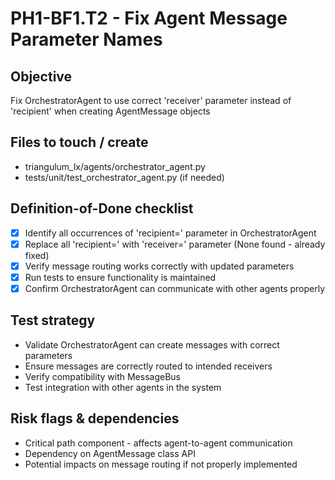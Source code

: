 # PH1-BF1.T2 - Fix Agent Message Parameter Names

## Objective
Fix OrchestratorAgent to use correct 'receiver' parameter instead of 'recipient' when creating AgentMessage objects

## Files to touch / create
- triangulum_lx/agents/orchestrator_agent.py
- tests/unit/test_orchestrator_agent.py (if needed)

## Definition-of-Done checklist
- [x] Identify all occurrences of 'recipient=' parameter in OrchestratorAgent
- [x] Replace all 'recipient=' with 'receiver=' parameter (None found - already fixed)
- [x] Verify message routing works correctly with updated parameters
- [x] Run tests to ensure functionality is maintained
- [x] Confirm OrchestratorAgent can communicate with other agents properly

## Test strategy
- Validate OrchestratorAgent can create messages with correct parameters
- Ensure messages are correctly routed to intended receivers
- Verify compatibility with MessageBus
- Test integration with other agents in the system

## Risk flags & dependencies
- Critical path component - affects agent-to-agent communication
- Dependency on AgentMessage class API
- Potential impacts on message routing if not properly implemented
